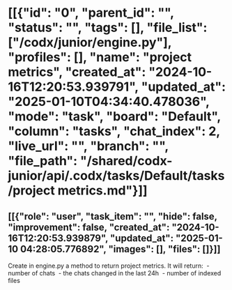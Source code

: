# [[{"id": "0", "parent_id": "", "status": "", "tags": [], "file_list": ["/codx/junior/engine.py"], "profiles": [], "name": "project metrics", "created_at": "2024-10-16T12:20:53.939791", "updated_at": "2025-01-10T04:34:40.478036", "mode": "task", "board": "Default", "column": "tasks", "chat_index": 2, "live_url": "", "branch": "", "file_path": "/shared/codx-junior/api/.codx/tasks/Default/tasks/project metrics.md"}]]
## [[{"role": "user", "task_item": "", "hide": false, "improvement": false, "created_at": "2024-10-16T12:20:53.939879", "updated_at": "2025-01-10 04:28:05.776892", "images": [], "files": []}]]
Create in engine.py a method to return project metrics.
It will return:
 - number of chats
 - the chats changed in the last 24h
 - number of indexed files